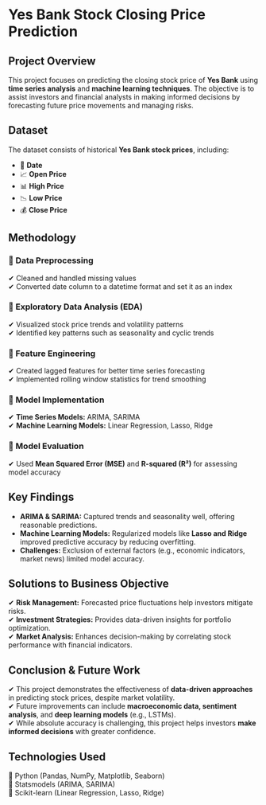 # Yes Bank Stock Closing Price Prediction  

## Project Overview  
This project focuses on predicting the closing stock price of **Yes Bank** using **time series analysis** and **machine learning techniques**. The objective is to assist investors and financial analysts in making informed decisions by forecasting future price movements and managing risks.  

## Dataset  
The dataset consists of historical **Yes Bank stock prices**, including:  
- 📅 **Date**  
- 📈 **Open Price**  
- 📊 **High Price**  
- 📉 **Low Price**  
- 💰 **Close Price**  

## Methodology  

### 🔹 Data Preprocessing  
✔ Cleaned and handled missing values  
✔ Converted date column to a datetime format and set it as an index  

### 🔹 Exploratory Data Analysis (EDA)  
✔ Visualized stock price trends and volatility patterns  
✔ Identified key patterns such as seasonality and cyclic trends  

### 🔹 Feature Engineering  
✔ Created lagged features for better time series forecasting  
✔ Implemented rolling window statistics for trend smoothing  

### 🔹 Model Implementation  
✔ **Time Series Models:** ARIMA, SARIMA  
✔ **Machine Learning Models:** Linear Regression, Lasso, Ridge  

### 🔹 Model Evaluation  
✔ Used **Mean Squared Error (MSE)** and **R-squared (R²)** for assessing model accuracy  

## Key Findings  
- **ARIMA & SARIMA:** Captured trends and seasonality well, offering reasonable predictions.  
- **Machine Learning Models:** Regularized models like **Lasso and Ridge** improved predictive accuracy by reducing overfitting.  
- **Challenges:** Exclusion of external factors (e.g., economic indicators, market news) limited model accuracy.  

## Solutions to Business Objective  
✔ **Risk Management:** Forecasted price fluctuations help investors mitigate risks.  
✔ **Investment Strategies:** Provides data-driven insights for portfolio optimization.  
✔ **Market Analysis:** Enhances decision-making by correlating stock performance with financial indicators.  

## Conclusion & Future Work  
✔ This project demonstrates the effectiveness of **data-driven approaches** in predicting stock prices, despite market volatility.  
✔ Future improvements can include **macroeconomic data, sentiment analysis**, and **deep learning models** (e.g., LSTMs).  
✔ While absolute accuracy is challenging, this project helps investors **make informed decisions** with greater confidence.  

## Technologies Used  
🔹 Python (Pandas, NumPy, Matplotlib, Seaborn)  
🔹 Statsmodels (ARIMA, SARIMA)  
🔹 Scikit-learn (Linear Regression, Lasso, Ridge)  


